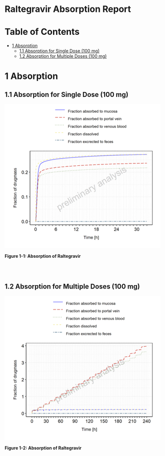 



# Raltegravir Absorption Report



# Table of Contents

 * [1 Absorption](#absorption)
   * [1.1 Absorption for Single Dose (100 mg)](#absorption-single_dose__100_mg_)
   * [1.2 Absorption for Multiple Doses (100 mg)](#absorption-multiple_doses__100_mg_)





# 1 Absorption<a id="absorption"></a>


## 1.1 Absorption for Single Dose (100 mg)<a id="absorption-single_dose__100_mg_"></a>


<a id="figure-1-1"></a>

![](Absorption/Single_Dose__100_mg_-1_absorption_Raltegravir.png)



**Figure 1-1: Absorption of Raltegravir**


<br>
<br>


## 1.2 Absorption for Multiple Doses (100 mg)<a id="absorption-multiple_doses__100_mg_"></a>


<a id="figure-1-2"></a>

![](Absorption/Multiple_Doses__100_mg_-1_absorption_Raltegravir.png)



**Figure 1-2: Absorption of Raltegravir**


<br>
<br>



